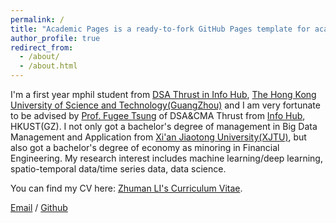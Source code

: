 ```yaml
---
permalink: /
title: "Academic Pages is a ready-to-fork GitHub Pages template for academic personal websites"
author_profile: true
redirect_from: 
  - /about/
  - /about.html
---
```

I'm a first year mphil student from [DSA Thrust in Info Hub](https://www.hkust-gz.edu.cn/academics/hubs-and-thrust-areas/information-hub/data-science-and-analytics/), [The Hong Kong University of Science and Technology(GuangZhou)](https://www.hkust-gz.edu.cn/) and I am very fortunate to be advised by [Prof. Fugee Tsung](https://facultyprofiles.hkust-gz.edu.cn/faculty-personal-page/TSUNG-Fu-Gee/season) of DSA&CMA Thrust from [Info Hub](https://www.hkust-gz.edu.cn/academics/hubs-and-thrust-areas/information-hub/), HKUST(GZ). I not only got a bachelor's degree of management in Big Data Management and Application from [Xi'an Jiaotong University(XJTU)](https://www.xjtu.edu.cn/), but also got a bachelor's degree of economy as minoring in Financial Engineering. My research interest includes machine learning/deep learning, spatio-temporal data/time series data, data science.

You can find my CV here: [Zhuman LI's Curriculum Vitae](../assets/Curriculum_Vitae.pdf).

[Email](zli898@connect.hkust-gz.edu.cn) / [Github](https://github.com/youerzhu) 


